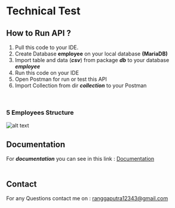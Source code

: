 # Technical Test
## How to Run API ?
1. Pull this code to your IDE.</br>
2. Create Database **employee** on your local database **(MariaDB)**</br>
3. Import table and data (***csv***) from package ***db*** to your database ***employee***</br>
4. Run this code on your IDE</br>
5. Open Postman for run or test this API</br>
6. Import Collection from dir ***collection*** to your Postman</br>
</br>

### 5 Employees Structure
![alt text](https://dev.mysql.com/doc/employee/en/images/employees-schema.png)
</br>
## Documentation
For ***documentation*** you can see in this link : <a href="https://documenter.getpostman.com/view/14610971/2s93m1ak5T#14eb5a88-486f-4909-a958-e9f7d5b251ff" target="_blank">Documentation</a></br>
</br>
## Contact 
For any Questions contact me on : <a href="mailto:name@rapidtables.com?subject=Question%20of%20Technical%20Test%20API%20Employee" target="_blank">ranggaputra12343@gmail.com</a></br>